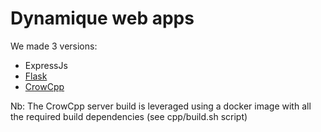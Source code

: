 # Dynamique web apps

We made 3 versions:

* ExpressJs
* [Flask](https://flask.palletsprojects.com/en/2.1.x/)
* [CrowCpp](https://github.com/CrowCpp/Crow)

Nb: The CrowCpp server build is leveraged using a docker image with all the required build dependencies (see cpp/build.sh script)